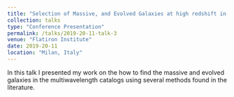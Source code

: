 ```yaml
---
title: "Selection of Massive, and Evolved Galaxies at high redshift in CANDELS"
collection: talks
type: "Conference Presentation"
permalink: /talks/2019-20-11-talk-3
venue: "Flatiron Institute"
date: 2019-20-11
location: "Milan, Italy"
---
```


In this talk I presented my work on the how to find the massive and evolved galaxies in the multiwavelength catalogs using several methods found in the literature.
